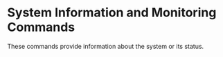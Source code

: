 # System Information and Monitoring Commands
These commands provide information about the system or its status.
